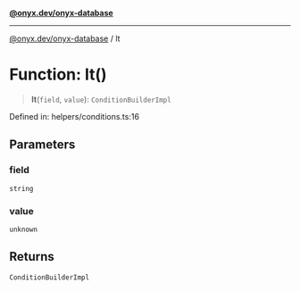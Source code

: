 [**@onyx.dev/onyx-database**](../README.md)

***

[@onyx.dev/onyx-database](../globals.md) / lt

# Function: lt()

> **lt**(`field`, `value`): `ConditionBuilderImpl`

Defined in: helpers/conditions.ts:16

## Parameters

### field

`string`

### value

`unknown`

## Returns

`ConditionBuilderImpl`
